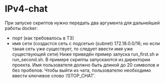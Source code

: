 # IPv4-chat

При запуске скриптов нужно передать два аргумента для дальнейшей работы docker:
- порт (как требовалось в ТЗ)
- имя сети (создастся сеть с подсетью (subnet) 172.18.0.0/16; но если такая сеть уже существует, то следует ввести имя уже существующей сети)
Ниже приведён пример запуска run_first.sh и run_second.sh.
В примере скрипты запускаются из директории проекта.
Имя пользователя должно быть длиной до 20 символов и без пробелов.
Чтобы выйти из чата, пользователю необходимо ввести ключевое слово ‘/STOP_CHAT’.
